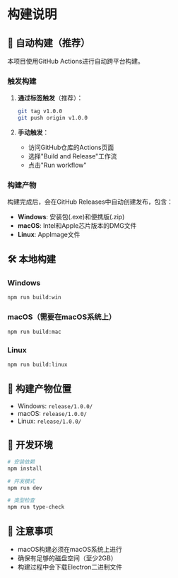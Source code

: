 # 构建说明

## 🚀 自动构建（推荐）

本项目使用GitHub Actions进行自动跨平台构建。

### 触发构建

1. **通过标签触发**（推荐）：
   ```bash
   git tag v1.0.0
   git push origin v1.0.0
   ```

2. **手动触发**：
   - 访问GitHub仓库的Actions页面
   - 选择"Build and Release"工作流
   - 点击"Run workflow"

### 构建产物

构建完成后，会在GitHub Releases中自动创建发布，包含：

- **Windows**: 安装包(.exe)和便携版(.zip)
- **macOS**: Intel和Apple芯片版本的DMG文件
- **Linux**: AppImage文件

## 🛠️ 本地构建

### Windows
```bash
npm run build:win
```

### macOS（需要在macOS系统上）
```bash
npm run build:mac
```

### Linux
```bash
npm run build:linux
```

## 📁 构建产物位置

- Windows: `release/1.0.0/`
- macOS: `release/1.0.0/`
- Linux: `release/1.0.0/`

## 🔧 开发环境

```bash
# 安装依赖
npm install

# 开发模式
npm run dev

# 类型检查
npm run type-check
```

## 📝 注意事项

- macOS构建必须在macOS系统上进行
- 确保有足够的磁盘空间（至少2GB）
- 构建过程中会下载Electron二进制文件
